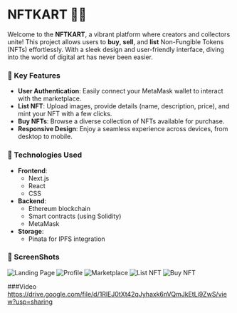 # NFTKART 🎨✨

Welcome to the **NFTKART**, a vibrant platform where creators and collectors unite! This project allows users to **buy**, **sell**, and **list** Non-Fungible Tokens (NFTs) effortlessly. With a sleek design and user-friendly interface, diving into the world of digital art has never been easier.

### 🌟 Key Features
- **User Authentication**: Easily connect your MetaMask wallet to interact with the marketplace.
- **List NFT**: Upload images, provide details (name, description, price), and mint your NFT with a few clicks.
- **Buy NFTs**: Browse a diverse collection of NFTs available for purchase.
- **Responsive Design**: Enjoy a seamless experience across devices, from desktop to mobile.

### 🚀 Technologies Used
- **Frontend**:
  - Next.js
  - React
  - CSS
- **Backend**:
  - Ethereum blockchain
  - Smart contracts (using Solidity)
  - MetaMask 
- **Storage**:
  - Pinata for IPFS integration

### 📸 ScreenShots
![Landing Page](https://github.com/user-attachments/assets/b2dd31de-a175-4d46-8134-135ec782eae5) 
![Profile](https://github.com/user-attachments/assets/22d65c22-82d0-4b1a-ba5d-336ec5ab9b56)
![Marketplace](https://github.com/user-attachments/assets/daaa57cc-20d8-4391-9878-a034be3c404d)
![List NFT](https://github.com/user-attachments/assets/4aa145e5-86f8-4e69-9dd7-be5d899a0b51)
![Buy NFT](https://github.com/user-attachments/assets/e22e6027-6677-41d3-a5f0-43be1999fd72)

###Video
https://drive.google.com/file/d/1RlEJ0tXt42qJyhaxk6nVQmJkEtLi9ZwS/view?usp=sharing


